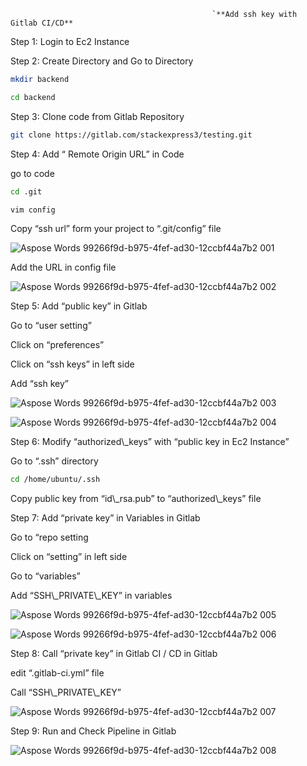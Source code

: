                                                  `**Add ssh key with Gitlab CI/CD**

Step 1: Login to Ec2 Instance

Step 2: Create Directory and Go to Directory
```bash
mkdir backend 
```
```bash
cd backend
```

Step 3: Clone code from Gitlab Repository

```bash
git clone https://gitlab.com/stackexpress3/testing.git
```
Step 4:  Add “ Remote Origin URL” in Code

go to code
```bash
cd .git
```
```bash
vim config
```


Copy “ssh url” form your project to “.git/config” file

![Aspose Words 99266f9d-b975-4fef-ad30-12ccbf44a7b2 001](https://user-images.githubusercontent.com/95607370/175900522-4325a8be-f1f1-4601-8b61-eed973b745a3.png)


Add the URL in config file

![Aspose Words 99266f9d-b975-4fef-ad30-12ccbf44a7b2 002](https://user-images.githubusercontent.com/95607370/175900577-552e3d3c-36c9-4945-a9fd-49d140981cb5.png)


Step 5:  Add “public key” in Gitlab

Go to “user setting”

Click on “preferences”

Click on “ssh keys” in left side

Add “ssh key”

![Aspose Words 99266f9d-b975-4fef-ad30-12ccbf44a7b2 003](https://user-images.githubusercontent.com/95607370/175900646-04621d93-a97f-4b0b-a484-bb2246f4bd61.png)


![Aspose Words 99266f9d-b975-4fef-ad30-12ccbf44a7b2 004](https://user-images.githubusercontent.com/95607370/175900687-0ff1fe76-6941-4d47-a55b-e04445f52a37.png)


Step 6: Modify “authorized\\_keys” with “public key in Ec2 Instance”

Go to “.ssh” directory
```bash
cd /home/ubuntu/.ssh 
```

Copy public key from “id\\_rsa.pub” to “authorized\\_keys” file

Step 7: Add “private key” in Variables in Gitlab

Go to “repo setting

Click on “setting” in left side

Go to “variables”

Add “SSH\\_PRIVATE\\_KEY” in variables

![Aspose Words 99266f9d-b975-4fef-ad30-12ccbf44a7b2 005](https://user-images.githubusercontent.com/95607370/175900766-95025f1c-3e7b-4164-8ba3-f3d1f563a380.png)


![Aspose Words 99266f9d-b975-4fef-ad30-12ccbf44a7b2 006](https://user-images.githubusercontent.com/95607370/175900812-899232dd-d112-4379-b21d-8f30579366c7.png)


Step 8: Call “private key” in Gitlab CI / CD in Gitlab

edit “.gitlab-ci.yml” file

Call “SSH\\_PRIVATE\\_KEY”

![Aspose Words 99266f9d-b975-4fef-ad30-12ccbf44a7b2 007](https://user-images.githubusercontent.com/95607370/175900875-2de35c0e-e7d6-4c85-94d5-1279a4b7fd5d.png)


Step 9: Run and Check Pipeline in Gitlab

![Aspose Words 99266f9d-b975-4fef-ad30-12ccbf44a7b2 008](https://user-images.githubusercontent.com/95607370/175900967-ad954eb8-1766-420f-8bda-a6b67f54d87b.png)

